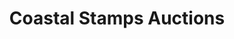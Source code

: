 ---
title: "Coastal Stamps Auctions"
url: /brighton-und-hove/coastal-stamps-auctions/
shop: Sammler
---